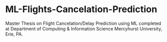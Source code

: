 # ML-Flights-Cancelation-Prediction

Master Thesis on Flight Cancelation/Delay Prediction using ML completed at Department of Computing & Information Science
Mercyhurst University, Erie, PA.
